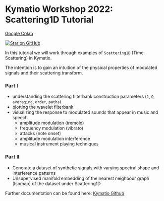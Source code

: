 # Kymatio Workshop 2022: Scattering1D Tutorial

[Google Colab](https://colab.research.google.com/drive/1J1nag-XlanlfbeH8hSshsqPMaelSnDkf#scrollTo=2IukvoLHcLC9)

[![Star on GitHub](https://img.shields.io/github/stars/kymatio/kymatio/hyde.svg?style=social)](https://github.com/kymatio/kymatio/subscription)

In this tutorial we will work through examples of `Scattering1D` (Time Scattering) in Kymatio.

The intention is to gain an intuition of the physical properties of modulated signals and their scattering transform.

### Part I
* understanding the scattering filterbank construction parameters (`J`, `Q`, `averaging`, `order`, `paths`)
* plotting the wavelet filterbank
* visualizing the response to modulated sounds that appear in music and speech
    - amplitude modulation (tremolo)
    - frequency modulation (vibrato)
    - attacks (note onset)
    - amplitude modulation interference 
    - musical instrument playing techniques

### Part II
* Generate a dataset of synthetic signals with varying spectral shape and interference patterns
* Unsupervised manifold embedding of the nearest neighbour graph (Isomap) of the dataset under Scattering1D

Further documentation can be found here: [Kymatio Github](https://github.com/kymatio/kymatio)
